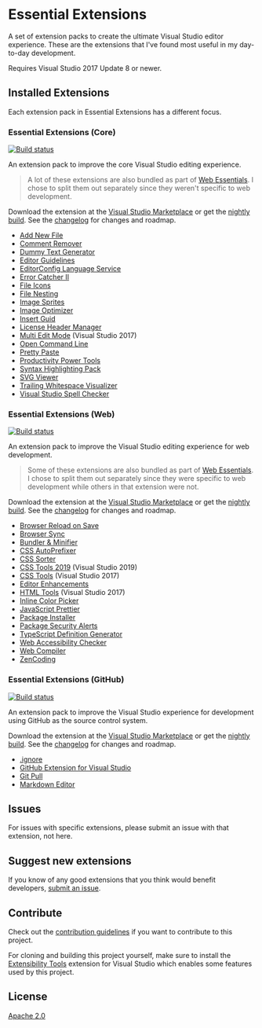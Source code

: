 # Essential Extensions
A set of extension packs to create the ultimate Visual Studio editor experience. These are the extensions that I've found most useful in my day-to-day development. 

Requires Visual Studio 2017 Update 8 or newer.

## Installed Extensions
Each extension pack in Essential Extensions has a different focus.

### Essential Extensions (Core)
[![Build status](https://ci.appveyor.com/api/projects/status/54aj4e4tlfvehaxa?svg=true)](https://ci.appveyor.com/project/scottdorman/essential-extensions)

An extension pack to improve the core Visual Studio editing experience. 

> A lot of these extensions are also bundled as part of [Web Essentials](https://marketplace.visualstudio.com/items?itemName=MadsKristensen.WebEssentials2019). I chose to split them out separately since they weren't specific to web development.

Download the extension at the
[Visual Studio Marketplace](https://marketplace.visualstudio.com/items?itemName=ScottDorman.EssentialExtensions)
or get the
[nightly build](http://vsixgallery.com/extension/B485A30F-B8A4-4508-B2B3-D96D529171DD/). See the
[changelog](src/EssentialExtensions/CHANGELOG.md)
for changes and roadmap.

- [Add New File](https://marketplace.visualstudio.com/items?itemName=MadsKristensen.AddNewFile)
- [Comment Remover](https://marketplace.visualstudio.com/items?itemName=MadsKristensen.CommentRemover)
- [Dummy Text Generator](https://marketplace.visualstudio.com/items?itemName=MadsKristensen.DummyTextGenerator)
- [Editor Guidelines](https://marketplace.visualstudio.com/items?itemName=PaulHarrington.EditorGuidelines)
- [EditorConfig Language Service](https://marketplace.visualstudio.com/items?itemName=MadsKristensen.EditorConfig)
- [Error Catcher II](https://marketplace.visualstudio.com/items?itemName=MadsKristensen.ErrorCatcherII)
- [File Icons](https://marketplace.visualstudio.com/items?itemName=MadsKristensen.FileIcons)
- [File Nesting](https://marketplace.visualstudio.com/items?itemName=MadsKristensen.FileNesting)
- [Image Sprites](https://marketplace.visualstudio.com/items?itemName=MadsKristensen.ImageSprites)
- [Image Optimizer](https://marketplace.visualstudio.com/items?itemName=MadsKristensen.ImageOptimizer)
- [Insert Guid](https://marketplace.visualstudio.com/items?itemName=MadsKristensen.insertguid)
- [License Header Manager](https://marketplace.visualstudio.com/items?itemName=StefanWenig.LicenseHeaderManager)
- [Multi Edit Mode](https://marketplace.visualstudio.com/items?itemName=MadsKristensen.MultiEditMode) (Visual Studio 2017)
- [Open Command Line](https://marketplace.visualstudio.com/items?itemName=MadsKristensen.OpenCommandLine)
- [Pretty Paste](https://marketplace.visualstudio.com/items?itemName=MadsKristensen.PrettyPaste)
- [Productivity Power Tools](https://marketplace.visualstudio.com/items?itemName=VisualStudioPlatformTeam.ProductivityPowerPack2017)
- [Syntax Highlighting Pack](https://marketplace.visualstudio.com/items?itemName=MadsKristensen.SyntaxHighlightingPack)
- [SVG Viewer](https://marketplace.visualstudio.com/items?itemName=MadsKristensen.SvgViewer)
- [Trailing Whitespace Visualizer](https://marketplace.visualstudio.com/items?itemName=MadsKristensen.TrailingWhitespaceVisualizer)
- [Visual Studio Spell Checker](https://marketplace.visualstudio.com/items?itemName=EWoodruff.VisualStudioSpellCheckerVS2017andLater)

### Essential Extensions (Web)
[![Build status](https://ci.appveyor.com/api/projects/status/h2m5jjwpj1ddqluh?svg=true)](https://ci.appveyor.com/project/scottdorman/essential-extensions-lh0vv)

An extension pack to improve the Visual Studio editing experience for web development.

> Some of these extensions are also bundled as part of [Web Essentials](https://marketplace.visualstudio.com/items?itemName=MadsKristensen.WebEssentials2019). I chose to split them out separately since they were specific to web development while others in that extension were not.

Download the extension at the
[Visual Studio Marketplace](https://marketplace.visualstudio.com/items?itemName=ScottDorman.EssentialExtensionsWeb)
or get the
[nightly build](http://vsixgallery.com/extension/673DC35F-A9E2-426B-98AF-27F51190D0B4/). See the
[changelog](src/EssentialExtensions.Web/CHANGELOG.md)
for changes and roadmap.

- [Browser Reload on Save](https://marketplace.visualstudio.com/items?itemName=MadsKristensen.BrowserReloadonSave)
- [Browser Sync](https://marketplace.visualstudio.com/items?itemName=MadsKristensen.BrowserSync)
- [Bundler & Minifier](https://marketplace.visualstudio.com/items?itemName=MadsKristensen.BundlerMinifier)
- [CSS AutoPrefixer](https://marketplace.visualstudio.com/items?itemName=MadsKristensen.CSSAutoPrefixer)
- [CSS Sorter](https://marketplace.visualstudio.com/items?itemName=MadsKristensen.CSSSorter)
- [CSS Tools 2019](https://marketplace.visualstudio.com/items?itemName=MadsKristensen.CssTools2019) (Visual Studio 2019)
- [CSS Tools](https://marketplace.visualstudio.com/items?itemName=MadsKristensen.CSSTools) (Visual Studio 2017)
- [Editor Enhancements](https://marketplace.visualstudio.com/items?itemName=MadsKristensen.EditorEnhancements)
- [HTML Tools](https://marketplace.visualstudio.com/items?itemName=MadsKristensen.HtmlTools) (Visual Studio 2017)
- [Inline Color Picker](https://marketplace.visualstudio.com/items?itemName=NikolaMSFT.InlineColorPicker)
- [JavaScript Prettier](https://marketplace.visualstudio.com/items?itemName=MadsKristensen.JavaScriptPrettier)
- [Package Installer](https://marketplace.visualstudio.com/items?itemName=MadsKristensen.PackageInstaller)
- [Package Security Alerts](https://marketplace.visualstudio.com/items?itemName=MadsKristensen.PackageSecurityAlerts)
- [TypeScript Definition Generator](https://marketplace.visualstudio.com/items?itemName=MadsKristensen.TypeScriptDefinitionGenerator)
- [Web Accessibility Checker](https://marketplace.visualstudio.com/items?itemName=MadsKristensen.WebAccessibilityChecker)
- [Web Compiler](https://marketplace.visualstudio.com/items?itemName=MadsKristensen.WebCompiler)
- [ZenCoding](https://marketplace.visualstudio.com/items?itemName=MadsKristensen.ZenCoding)

### Essential Extensions (GitHub)
[![Build status](https://ci.appveyor.com/api/projects/status/ltp20h37x64a5n3a?svg=true)](https://ci.appveyor.com/project/scottdorman/essential-extensions-jhdh4)

An extension pack to improve the Visual Studio experience for development using GitHub as the source control system.

Download the extension at the
[Visual Studio Marketplace](https://marketplace.visualstudio.com/items?itemName=ScottDorman.EssentialExtensionsGitHub)
or get the
[nightly build](http://vsixgallery.com/extension/E7813D68-135F-4B0D-828F-5287F3228885/). See the
[changelog](src/EssentialExtensions.GitHub/CHANGELOG.md)
for changes and roadmap.

- [.ignore](https://marketplace.visualstudio.com/items?itemName=MadsKristensen.ignore)
- [GitHub Extension for Visual Studio](https://marketplace.visualstudio.com/items?itemName=GitHub.GitHubExtensionforVisualStudio)
- [Git Pull](https://marketplace.visualstudio.com/items?itemName=MadsKristensen.GitPull)
- [Markdown Editor](https://marketplace.visualstudio.com/items?itemName=MadsKristensen.MarkdownEditor)

## Issues
For issues with specific extensions, please submit an issue with that extension, not here.

## Suggest new extensions
If you know of any good extensions that you think would benefit developers, [submit an issue](https://github.com/scottdorman/essential-extensions/issues).

## Contribute
Check out the [contribution guidelines](.github/CONTRIBUTING.md)
if you want to contribute to this project.

For cloning and building this project yourself, make sure 
to install the
[Extensibility Tools](https://visualstudiogallery.msdn.microsoft.com/ab39a092-1343-46e2-b0f1-6a3f91155aa6)
extension for Visual Studio which enables some features
used by this project.

## License
[Apache 2.0](LICENSE) 
